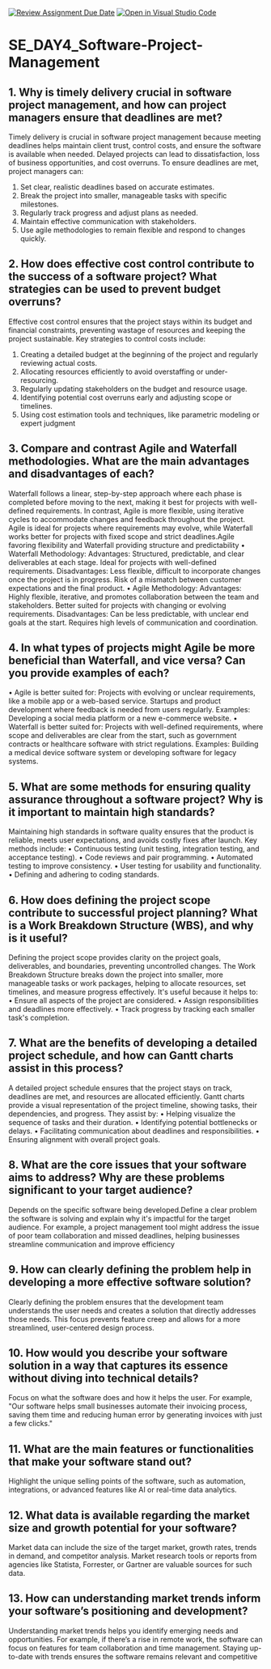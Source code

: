 [![Review Assignment Due Date](https://classroom.github.com/assets/deadline-readme-button-22041afd0340ce965d47ae6ef1cefeee28c7c493a6346c4f15d667ab976d596c.svg)](https://classroom.github.com/a/9pw6JKcu)
[![Open in Visual Studio Code](https://classroom.github.com/assets/open-in-vscode-2e0aaae1b6195c2367325f4f02e2d04e9abb55f0b24a779b69b11b9e10269abc.svg)](https://classroom.github.com/online_ide?assignment_repo_id=18897705&assignment_repo_type=AssignmentRepo)
# SE_DAY4_Software-Project-Management
## 1. Why is timely delivery crucial in software project management, and how can project managers ensure that deadlines are met?
Timely delivery is crucial in software project management because meeting deadlines helps maintain client trust, control costs, and ensure the software is available when needed. Delayed projects can lead to dissatisfaction, loss of business opportunities, and cost overruns.
To ensure deadlines are met, project managers can:
1.  Set clear, realistic deadlines based on accurate estimates.
2.	Break the project into smaller, manageable tasks with specific milestones.
3.  Regularly track progress and adjust plans as needed.
4.	Maintain effective communication with stakeholders.
5.	Use agile methodologies to remain flexible and respond to changes quickly.

## 2. How does effective cost control contribute to the success of a software project? What strategies can be used to prevent budget overruns?
Effective cost control ensures that the project stays within its budget and financial constraints, preventing wastage of resources and keeping the project sustainable. 
Key strategies to control costs include:
1. Creating a detailed budget at the beginning of the project and regularly reviewing actual costs.
2. Allocating resources efficiently to avoid overstaffing or under-resourcing.
3. Regularly updating stakeholders on the budget and resource usage.
4. Identifying potential cost overruns early and adjusting scope or timelines.
5. Using cost estimation tools and techniques, like parametric modeling or expert judgment

## 3. Compare and contrast Agile and Waterfall methodologies. What are the main advantages and disadvantages of each?
Waterfall follows a linear, step-by-step approach where each phase is completed before moving to the next, making it best for projects with well-defined requirements. In contrast, Agile is more flexible, using iterative cycles to accommodate changes and feedback throughout the project. Agile is ideal for projects where requirements may evolve, while Waterfall works better for projects with fixed scope and strict deadlines.Agile favoring flexibility and Waterfall providing structure and predictability
•	Waterfall Methodology:
  Advantages: Structured, predictable, and clear deliverables at each stage. Ideal for projects with well-defined requirements.
	Disadvantages: Less flexible, difficult to incorporate changes once the project is in progress. Risk of a mismatch between customer expectations and the final product.
•	Agile Methodology:
Advantages: Highly flexible, iterative, and promotes collaboration between the team and stakeholders. Better suited for projects with changing or evolving requirements.
Disadvantages: Can be less predictable, with unclear end goals at the start. Requires high levels of communication and coordination.

## 4. In what types of projects might Agile be more beneficial than Waterfall, and vice versa? Can you provide examples of each?
•	Agile is better suited for:
	Projects with evolving or unclear requirements, like a mobile app or a web-based service.
	Startups and product development where feedback is needed from users regularly.
	Examples: Developing a social media platform or a new e-commerce website.
•	Waterfall is better suited for:
Projects with well-defined requirements, where scope and deliverables are clear from the start, such as government contracts or healthcare software with strict regulations.
Examples: Building a medical device software system or developing software for legacy systems.

## 5. What are some methods for ensuring quality assurance throughout a software project? Why is it important to maintain high standards?
Maintaining high standards in software quality ensures that the product is reliable, meets user expectations, and avoids costly fixes after launch.
Key methods include:
•	Continuous testing (unit testing, integration testing, and acceptance testing).
•	Code reviews and pair programming.
•	Automated testing to improve consistency.
•	User testing for usability and functionality.
•	Defining and adhering to coding standards.

## 6. How does defining the project scope contribute to successful project planning? What is a Work Breakdown Structure (WBS), and why is it useful?
Defining the project scope provides clarity on the project goals, deliverables, and boundaries, preventing uncontrolled changes.
The Work Breakdown Structure breaks down the project into smaller, more manageable tasks or work packages, helping to allocate resources, set timelines, and measure progress effectively. It's useful because it helps to:
•	Ensure all aspects of the project are considered.
•	Assign responsibilities and deadlines more effectively.
•	Track progress by tracking each smaller task's completion.

## 7. What are the benefits of developing a detailed project schedule, and how can Gantt charts assist in this process?
A detailed project schedule ensures that the project stays on track, deadlines are met, and resources are allocated efficiently. Gantt charts provide a visual representation of the project timeline, showing tasks, their dependencies, and progress. They assist by:
•	Helping visualize the sequence of tasks and their duration.
•	Identifying potential bottlenecks or delays.
•	Facilitating communication about deadlines and responsibilities.
•	Ensuring alignment with overall project goals.

## 8. What are the core issues that your software aims to address? Why are these problems significant to your target audience?
Depends on the specific software being developed.Define a clear problem the software is solving and explain why it's impactful for the target audience. For example, a project management tool might address the issue of poor team collaboration and missed deadlines, helping businesses streamline communication and improve efficiency

## 9. How can clearly defining the problem help in developing a more effective software solution?
Clearly defining the problem ensures that the development team understands the user needs and creates a solution that directly addresses those needs. This focus prevents feature creep and allows for a more streamlined, user-centered design process.

## 10. How would you describe your software solution in a way that captures its essence without diving into technical details?
Focus on what the software does and how it helps the user. For example, "Our software helps small businesses automate their invoicing process, saving them time and reducing human error by generating invoices with just a few clicks."

## 11. What are the main features or functionalities that make your software stand out?
Highlight the unique selling points of the software, such as automation, integrations, or advanced features like AI or real-time data analytics.

## 12. What data is available regarding the market size and growth potential for your software?
Market data can include the size of the target market, growth rates, trends in demand, and competitor analysis. Market research tools or reports from agencies like Statista, Forrester, or Gartner are valuable sources for such data.

## 13. How can understanding market trends inform your software’s positioning and development?
Understanding market trends helps you identify emerging needs and opportunities. For example, if there’s a rise in remote work, the software can focus on features for team collaboration and time management. Staying up-to-date with trends ensures the software remains relevant and competitive
